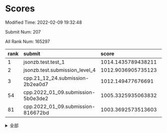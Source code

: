 # Scores

Modified Time: 2022-02-09 19:32:48

Submit Num: 207

All Rank Num: 165297

| rank |               submit               |       score        |       sigma        | pk_num |
| :--- | :--------------------------------- | :----------------- | :----------------- | :----- |
| 1    | jsonzb.test.test_1                 | 1014.1435789438211 | 0.8404771573229851 | 3195   |
| 2    | jsonzb.test.submission_level_4     | 1012.9036905735123 | 0.7928524342371263 | 3197   |
| 3    | cpp.21_12_24.submission-2b2ea0d7   | 1012.149477676691  | 0.8053120749216401 | 3194   |
| 54   | cpp.2022_01_09.submission-5b0e3de2 | 1005.3325935063832 | 0.7333149955815403 | 3197   |
| 81   | cpp.2022_01_09.submission-816672bd | 1003.3692573513603 | 0.7207566131835182 | 3193   |


<details>
<summary>全部</summary>

| rank |                 submit                 |       score        |       sigma        | pk_num |
| :--- | :------------------------------------- | :----------------- | :----------------- | :----- |
| 1    | jsonzb.test.test_1                     | 1014.1435789438211 | 0.8404771573229851 | 3195   |
| 2    | jsonzb.test.submission_level_4         | 1012.9036905735123 | 0.7928524342371263 | 3197   |
| 3    | cpp.21_12_24.submission-2b2ea0d7       | 1012.149477676691  | 0.8053120749216401 | 3194   |
| 4    | gobigger.level_3.submission_level_3_28 | 1011.5973199380704 | 0.779009631453849  | 3191   |
| 5    | gobigger.level_3.submission_level_3_46 | 1011.5166068689201 | 0.7509575043184236 | 3196   |
| 6    | gobigger.level_3.submission_level_3_48 | 1011.4828979395409 | 0.8060289632694252 | 3197   |
| 7    | gobigger.level_3.submission_level_3_24 | 1011.183513950235  | 0.7732326273359805 | 3198   |
| 8    | gobigger.level_3.submission_level_3_22 | 1011.0891014277025 | 0.7930370065038603 | 3196   |
| 9    | gobigger.level_3.submission_level_3_2  | 1010.8285452564382 | 0.7604579176361157 | 3191   |
| 10   | gobigger.level_3.submission_level_3_39 | 1010.7850105609876 | 0.7758651151886755 | 3195   |
| 11   | gobigger.level_3.submission_level_3_30 | 1010.7441573682182 | 0.7596472279870936 | 3196   |
| 12   | gobigger.level_3.submission_level_3_19 | 1010.7222871693485 | 0.7820843799635284 | 3190   |
| 13   | gobigger.level_3.submission_level_3_1  | 1010.7003928033122 | 0.7693367103137766 | 3202   |
| 14   | gobigger.level_3.submission_level_3_41 | 1010.6517772056364 | 0.7533787954481165 | 3188   |
| 15   | gobigger.level_3.submission_level_3_25 | 1010.6379074634848 | 0.7798295623982556 | 3190   |
| 16   | gobigger.level_3.submission_level_3_7  | 1010.6212115333028 | 0.7674028404608223 | 3195   |
| 17   | gobigger.level_3.submission_level_3_0  | 1010.5497977068093 | 0.7564013040004249 | 3198   |
| 18   | gobigger.level_3.submission_level_3_40 | 1010.4766399910525 | 0.7732404692187451 | 3188   |
| 19   | gobigger.level_3.submission_level_3_47 | 1010.4571930813587 | 0.7562879720676979 | 3191   |
| 20   | gobigger.level_3.submission_level_3_32 | 1010.4199525957463 | 0.7507444166058092 | 3194   |
| 21   | gobigger.level_3.submission_level_3_27 | 1010.4112447610411 | 0.7770685741534025 | 3193   |
| 22   | gobigger.level_3.submission_level_3_20 | 1010.4053573794766 | 0.7836088083864139 | 3196   |
| 23   | gobigger.level_3.submission_level_3_21 | 1010.3636147529123 | 0.7747988136689682 | 3189   |
| 24   | gobigger.level_3.submission_level_3_14 | 1010.3460825955208 | 0.774749324852342  | 3193   |
| 25   | gobigger.level_3.submission_level_3_16 | 1010.309941599438  | 0.780324183364898  | 3191   |
| 26   | gobigger.level_3.submission_level_3_31 | 1010.222350632965  | 0.7628481898342033 | 3193   |
| 27   | gobigger.level_3.submission_level_3_43 | 1010.2080248819024 | 0.7509297468111147 | 3193   |
| 28   | gobigger.level_3.submission_level_3_15 | 1010.1892013248761 | 0.7609731626509175 | 3196   |
| 29   | gobigger.level_3.submission_level_3_26 | 1010.1819319357992 | 0.7667371424698    | 3192   |
| 30   | gobigger.level_3.submission_level_3_18 | 1010.1753643150233 | 0.7819922490224491 | 3191   |
| 31   | gobigger.level_3.submission_level_3_8  | 1010.1296673208972 | 0.7642576246118286 | 3190   |
| 32   | gobigger.level_3.submission_level_3_34 | 1010.1276942983095 | 0.7462862208901707 | 3196   |
| 33   | gobigger.level_3.submission_level_3_4  | 1010.0830475905523 | 0.7385885571977703 | 3197   |
| 34   | gobigger.level_3.submission_level_3_36 | 1010.0776952696137 | 0.7724127430110728 | 3193   |
| 35   | gobigger.level_3.submission_level_3_29 | 1009.9654162918721 | 0.7862876548332154 | 3192   |
| 36   | gobigger.level_3.submission_level_3_44 | 1009.9607825815314 | 0.7954061463810483 | 3194   |
| 37   | gobigger.level_3.submission_level_3_11 | 1009.8756588549661 | 0.7600645659356281 | 3193   |
| 38   | gobigger.level_3.submission_level_3_12 | 1009.7934222619764 | 0.7634202693193258 | 3194   |
| 39   | gobigger.level_3.submission_level_3_17 | 1009.7682381646384 | 0.7566079275027283 | 3197   |
| 40   | gobigger.level_3.submission_level_3_42 | 1009.7645935482398 | 0.760496616636583  | 3195   |
| 41   | gobigger.level_3.submission_level_3_5  | 1009.7465351404527 | 0.7571316174811827 | 3191   |
| 42   | gobigger.level_3.submission_level_3_10 | 1009.6263758327187 | 0.7635690322450186 | 3198   |
| 43   | gobigger.level_3.submission_level_3_3  | 1009.5795971660316 | 0.7405174817572749 | 3195   |
| 44   | gobigger.level_3.submission_level_3_35 | 1009.5696270367454 | 0.7566788162479279 | 3194   |
| 45   | gobigger.level_3.submission_level_3_9  | 1009.526682634487  | 0.7495538858799099 | 3192   |
| 46   | gobigger.level_3.submission_level_3_6  | 1009.5084100048896 | 0.7515626431405172 | 3194   |
| 47   | gobigger.level_3.submission_level_3_23 | 1009.4230018018501 | 0.74637557435877   | 3190   |
| 48   | gobigger.level_3.submission_level_3_45 | 1009.3245274799614 | 0.7268734488408046 | 3199   |
| 49   | gobigger.level_3.submission_level_3_13 | 1009.301686250104  | 0.7665716957885256 | 3192   |
| 50   | gobigger.level_3.submission_level_3_37 | 1009.2949035363652 | 0.7582371931605305 | 3190   |
| 51   | gobigger.level_3.submission_level_3_38 | 1009.0594242003648 | 0.7308108231206205 | 3187   |
| 52   | gobigger.level_3.submission_level_3_49 | 1008.961098707449  | 0.7402877763913183 | 3199   |
| 53   | gobigger.level_3.submission_level_3_33 | 1008.8821511534024 | 0.7550719995830647 | 3195   |
| 54   | cpp.2022_01_09.submission-5b0e3de2     | 1005.3325935063832 | 0.7333149955815403 | 3197   |
| 55   | gobigger.level_1.submission_level_1_26 | 1005.2358912598033 | 0.7198288935630355 | 3196   |
| 56   | gobigger.level_1.submission_level_1_38 | 1004.7245821136066 | 0.7180333270511451 | 3191   |
| 57   | gobigger.level_1.submission_level_1_13 | 1004.6240921661382 | 0.7060020977553915 | 3195   |
| 58   | gobigger.level_1.submission_level_1_49 | 1004.6004018226672 | 0.7247591303205921 | 3194   |
| 59   | gobigger.level_1.submission_level_1_7  | 1004.5051454838849 | 0.7178617474777486 | 3191   |
| 60   | gobigger.level_1.submission_level_1_19 | 1004.5002933800845 | 0.7121858188245295 | 3196   |
| 61   | gobigger.level_1.submission_level_1_31 | 1004.4945446533176 | 0.7112310776017867 | 3191   |
| 62   | gobigger.level_1.submission_level_1_1  | 1004.4460210587287 | 0.717027099784378  | 3193   |
| 63   | gobigger.level_1.submission_level_1_41 | 1004.3920993162828 | 0.7178277407356081 | 3193   |
| 64   | gobigger.level_1.submission_level_1_36 | 1004.3441322968227 | 0.7303496942029583 | 3197   |
| 65   | gobigger.level_1.submission_level_1_46 | 1004.2956723659008 | 0.7227027555917298 | 3192   |
| 66   | gobigger.level_1.submission_level_1_23 | 1004.1722354389157 | 0.7367049837283387 | 3194   |
| 67   | gobigger.level_1.submission_level_1_14 | 1003.9657326808563 | 0.7297069568310831 | 3192   |
| 68   | gobigger.level_1.submission_level_1_17 | 1003.9567747055871 | 0.7192907308739689 | 3197   |
| 69   | gobigger.level_1.submission_level_1_10 | 1003.9317078577725 | 0.7239733710365313 | 3199   |
| 70   | gobigger.level_1.submission_level_1_2  | 1003.8178731792713 | 0.701813589811649  | 3197   |
| 71   | gobigger.level_1.submission_level_1_18 | 1003.776385721438  | 0.7162903875738169 | 3194   |
| 72   | gobigger.level_1.submission_level_1_27 | 1003.7719543466025 | 0.7240361274642442 | 3192   |
| 73   | gobigger.level_1.submission_level_1_48 | 1003.759354543226  | 0.7107929952099026 | 3196   |
| 74   | gobigger.level_1.submission_level_1_34 | 1003.736011171816  | 0.7195262794535632 | 3196   |
| 75   | gobigger.level_1.submission_level_1_3  | 1003.717069444493  | 0.7068559110056157 | 3201   |
| 76   | gobigger.level_1.submission_level_1_33 | 1003.6718652798436 | 0.7198442385357371 | 3190   |
| 77   | gobigger.level_1.submission_level_1_8  | 1003.5910017251654 | 0.712263899898376  | 3194   |
| 78   | gobigger.level_1.submission_level_1_12 | 1003.5783125879591 | 0.7289160713057922 | 3194   |
| 79   | gobigger.level_1.submission_level_1_21 | 1003.4005336592387 | 0.7208216661282808 | 3196   |
| 80   | gobigger.level_1.submission_level_1_4  | 1003.3734365934239 | 0.7197099901389399 | 3191   |
| 81   | cpp.2022_01_09.submission-816672bd     | 1003.3692573513603 | 0.7207566131835182 | 3193   |
| 82   | gobigger.level_1.submission_level_1_16 | 1003.3581120197775 | 0.7178572021839154 | 3189   |
| 83   | gobigger.level_1.submission_level_1_29 | 1003.3535434505206 | 0.7196601329169697 | 3193   |
| 84   | gobigger.level_1.submission_level_1_6  | 1003.3408642647265 | 0.717005590572624  | 3192   |
| 85   | gobigger.level_1.submission_level_1_40 | 1003.0879448903065 | 0.7157222086281174 | 3193   |
| 86   | gobigger.level_1.submission_level_1_39 | 1003.054701339118  | 0.7253533381865425 | 3198   |
| 87   | gobigger.level_1.submission_level_1_11 | 1002.99440214116   | 0.7199059076655989 | 3198   |
| 88   | gobigger.level_1.submission_level_1_43 | 1002.9864815693428 | 0.7078446127673542 | 3195   |
| 89   | gobigger.level_1.submission_level_1_30 | 1002.9321545088852 | 0.7195271231445038 | 3195   |
| 90   | gobigger.level_1.submission_level_1_15 | 1002.9079815504114 | 0.7194339505853268 | 3193   |
| 91   | gobigger.level_1.submission_level_1_35 | 1002.851563030147  | 0.7218741814392415 | 3195   |
| 92   | gobigger.level_1.submission_level_1_45 | 1002.8009287315488 | 0.7188552566711536 | 3189   |
| 93   | gobigger.level_1.submission_level_1_37 | 1002.717647849186  | 0.706405966060593  | 3197   |
| 94   | gobigger.level_1.submission_level_1_32 | 1002.6898209841577 | 0.7116094791257273 | 3197   |
| 95   | gobigger.level_1.submission_level_1_20 | 1002.5460500697002 | 0.7112893579618337 | 3191   |
| 96   | gobigger.level_1.submission_level_1_9  | 1002.528920000961  | 0.7108013499621509 | 3193   |
| 97   | gobigger.level_1.submission_level_1_44 | 1002.4805330157134 | 0.7121966745239914 | 3198   |
| 98   | gobigger.level_1.submission_level_1_28 | 1002.4417615674388 | 0.7211221571998202 | 3196   |
| 99   | gobigger.level_1.submission_level_1_0  | 1002.4388446995141 | 0.7206882349604099 | 3196   |
| 100  | gobigger.level_1.submission_level_1_47 | 1002.2763447781703 | 0.7149336812102918 | 3194   |
| 101  | gobigger.level_1.submission_level_1_42 | 1002.1999964813486 | 0.723019165568551  | 3196   |
| 102  | gobigger.level_1.submission_level_1_24 | 1002.1119159798332 | 0.7245067308758812 | 3197   |
| 103  | gobigger.level_1.submission_level_1_25 | 1002.0742536526301 | 0.7147752216051463 | 3193   |
| 104  | gobigger.level_1.submission_level_1_5  | 1001.9701373243429 | 0.716087536157692  | 3194   |
| 105  | gobigger.level_1.submission_level_1_22 | 1001.755160075676  | 0.7094567200839734 | 3198   |
| 106  | gobigger.random.submission_random_27   | 997.5222510620873  | 0.7122784813661469 | 3192   |
| 107  | gobigger.random.submission_random_41   | 997.0815321009559  | 0.7132118547166443 | 3198   |
| 108  | gobigger.random.submission_random_31   | 996.6861037663163  | 0.712482380413907  | 3193   |
| 109  | gobigger.random.submission_random_8    | 996.6682329682712  | 0.7086550428051329 | 3194   |
| 110  | gobigger.random.submission_random_42   | 996.6083607299925  | 0.6977190368251713 | 3190   |
| 111  | gobigger.random.submission_random_48   | 996.5722139248593  | 0.6975322178326148 | 3194   |
| 112  | gobigger.random.submission_random_24   | 996.3989047579582  | 0.7073537312216638 | 3192   |
| 113  | gobigger.random.submission_random_12   | 996.3770590060428  | 0.7132303274360767 | 3194   |
| 114  | gobigger.random.submission_random_16   | 996.3410015379749  | 0.7046161057157209 | 3196   |
| 115  | gobigger.random.submission_random_34   | 996.3237476543591  | 0.7038867075407589 | 3193   |
| 116  | gobigger.random.submission_random_37   | 996.2136532086989  | 0.7127473212701061 | 3200   |
| 117  | gobigger.random.submission_random_13   | 996.1775586671093  | 0.7212892890998479 | 3194   |
| 118  | gobigger.random.submission_random_26   | 996.1672029542469  | 0.6988589380571839 | 3200   |
| 119  | gobigger.random.submission_random_11   | 996.0340846328401  | 0.7131230465128104 | 3189   |
| 120  | gobigger.random.submission_random_49   | 996.006888126505   | 0.7114517034304251 | 3190   |
| 121  | gobigger.random.submission_random_29   | 996.0040147093216  | 0.7261746393793546 | 3194   |
| 122  | gobigger.random.submission_random_5    | 995.9937159918159  | 0.7146301969396298 | 3193   |
| 123  | gobigger.random.submission_random_30   | 995.9565809612119  | 0.711847033003116  | 3196   |
| 124  | gobigger.random.submission_random_40   | 995.8481742676333  | 0.7289935460035807 | 3198   |
| 125  | gobigger.random.submission_random_35   | 995.8465914600107  | 0.7151136313302686 | 3197   |
| 126  | gobigger.random.submission_random_14   | 995.7963789197844  | 0.7118879349745281 | 3191   |
| 127  | gobigger.random.submission_random_0    | 995.7929059658704  | 0.7107055240301747 | 3200   |
| 128  | gobigger.random.submission_random_3    | 995.7610816318323  | 0.7012850489542167 | 3190   |
| 129  | gobigger.random.submission_random_15   | 995.7476859469795  | 0.7095610402525747 | 3195   |
| 130  | gobigger.random.submission_random_36   | 995.7323439237307  | 0.7099118479061157 | 3196   |
| 131  | gobigger.random.submission_random_22   | 995.7151227005767  | 0.6981824486469344 | 3198   |
| 132  | gobigger.random.submission_random_33   | 995.6973236419146  | 0.6960994776977105 | 3194   |
| 133  | gobigger.random.submission_random_19   | 995.6411291821908  | 0.7260301315592147 | 3198   |
| 134  | gobigger.random.submission_random_4    | 995.5845685446941  | 0.7289308630072161 | 3192   |
| 135  | gobigger.random.submission_random_1    | 995.584385813556   | 0.6999541715905625 | 3195   |
| 136  | gobigger.random.submission_random_46   | 995.5132843118485  | 0.7203276567570902 | 3191   |
| 137  | gobigger.random.submission_random_10   | 995.4355902165055  | 0.7221077656837065 | 3197   |
| 138  | gobigger.random.submission_random_44   | 995.4028412845148  | 0.7133229443366118 | 3193   |
| 139  | gobigger.random.submission_random_7    | 995.3989553736873  | 0.7067168436674458 | 3190   |
| 140  | gobigger.random.submission_random_2    | 995.3768841845159  | 0.7122231808261152 | 3190   |
| 141  | gobigger.random.submission_random_47   | 995.3567483843786  | 0.7099137585689731 | 3194   |
| 142  | gobigger.random.submission_random_17   | 995.3174508032548  | 0.713889215086211  | 3194   |
| 143  | gobigger.random.submission_random_25   | 995.2290892213699  | 0.7199449311936684 | 3196   |
| 144  | gobigger.random.submission_random_32   | 995.1667235017445  | 0.7095278071065768 | 3191   |
| 145  | gobigger.random.submission_random_38   | 995.1444664638877  | 0.7086744751560026 | 3192   |
| 146  | gobigger.random.submission_random_28   | 995.1328508099939  | 0.7233722454127272 | 3191   |
| 147  | gobigger.random.submission_random_45   | 995.130636668461   | 0.7123652876447188 | 3192   |
| 148  | gobigger.random.submission_random_21   | 995.111367270084   | 0.7114202853671445 | 3193   |
| 149  | gobigger.random.submission_random_6    | 995.1110804746572  | 0.7370053143031873 | 3192   |
| 150  | gobigger.random.submission_random_43   | 995.0578997569702  | 0.7106187706428531 | 3195   |
| 151  | gobigger.random.submission_random_18   | 995.005894633148   | 0.7225950114273014 | 3193   |
| 152  | gobigger.random.submission_random_20   | 994.9159955287529  | 0.7095394370896826 | 3193   |
| 153  | gobigger.random.submission_random_39   | 994.862861942067   | 0.7063824349787596 | 3192   |
| 154  | gobigger.random.submission_random_9    | 994.755403807226   | 0.7220344795150587 | 3193   |
| 155  | gobigger.random.submission_random_23   | 994.6907767655409  | 0.7361814742201529 | 3191   |
| 156  | gobigger.level_2.submission_level_2_36 | 993.8232545218829  | 0.7203731794954862 | 3195   |
| 157  | gobigger.level_2.submission_level_2_15 | 993.6660031790414  | 0.7441920749086423 | 3197   |
| 158  | gobigger.level_2.submission_level_2_37 | 993.6377961849176  | 0.7327167170581114 | 3192   |
| 159  | gobigger.level_2.submission_level_2_40 | 993.2639444083686  | 0.726323855063924  | 3193   |
| 160  | gobigger.level_2.submission_level_2_25 | 993.0914489564225  | 0.7485880884359445 | 3193   |
| 161  | gobigger.level_2.submission_level_2_19 | 992.8458525436857  | 0.7330845712009789 | 3199   |
| 162  | gobigger.level_2.submission_level_2_4  | 992.7730276822043  | 0.740834043579773  | 3197   |
| 163  | gobigger.level_2.submission_level_2_7  | 992.7410160279953  | 0.7457649755891838 | 3196   |
| 164  | gobigger.level_2.submission_level_2_0  | 992.6815789686647  | 0.7374746960389189 | 3198   |
| 165  | gobigger.level_2.submission_level_2_17 | 992.5513407159691  | 0.7382611392403262 | 3194   |
| 166  | gobigger.level_2.submission_level_2_24 | 992.5306937051662  | 0.7376656772607727 | 3187   |
| 167  | gobigger.level_2.submission_level_2_12 | 992.4965487157745  | 0.7325939744232751 | 3199   |
| 168  | gobigger.level_2.submission_level_2_30 | 992.473184549925   | 0.7386709153225235 | 3199   |
| 169  | gobigger.level_2.submission_level_2_46 | 992.3748883076415  | 0.7479165749420049 | 3194   |
| 170  | gobigger.level_2.submission_level_2_22 | 992.3696821160047  | 0.7262536597291496 | 3195   |
| 171  | gobigger.level_2.submission_level_2_45 | 992.3245689979603  | 0.760255920229953  | 3195   |
| 172  | gobigger.level_2.submission_level_2_42 | 992.2949278898918  | 0.7295280037816102 | 3193   |
| 173  | gobigger.level_2.submission_level_2_23 | 992.2588351243961  | 0.7314183769843605 | 3197   |
| 174  | gobigger.level_2.submission_level_2_34 | 992.252364666411   | 0.7513562839593507 | 3191   |
| 175  | gobigger.level_2.submission_level_2_20 | 992.0532522696035  | 0.7480959090218    | 3191   |
| 176  | gobigger.level_2.submission_level_2_41 | 992.0102308974066  | 0.7460334980464112 | 3197   |
| 177  | gobigger.level_2.submission_level_2_48 | 991.9178879090091  | 0.7593197911212448 | 3194   |
| 178  | gobigger.level_2.submission_level_2_2  | 991.9089992954122  | 0.7512054174017123 | 3192   |
| 179  | gobigger.level_2.submission_level_2_6  | 991.8638012641372  | 0.7620796986349008 | 3195   |
| 180  | gobigger.level_2.submission_level_2_31 | 991.8130841500613  | 0.7533727068667071 | 3197   |
| 181  | gobigger.level_2.submission_level_2_5  | 991.7842936029011  | 0.75936649820024   | 3192   |
| 182  | gobigger.level_2.submission_level_2_27 | 991.6910948859287  | 0.7631449966932304 | 3194   |
| 183  | gobigger.level_2.submission_level_2_1  | 991.5776782080408  | 0.7506049582628455 | 3198   |
| 184  | gobigger.level_2.submission_level_2_9  | 991.5673944467288  | 0.7451530830031908 | 3193   |
| 185  | gobigger.level_2.submission_level_2_10 | 991.5386736504242  | 0.7523257722042143 | 3192   |
| 186  | gobigger.level_2.submission_level_2_14 | 991.5179648928706  | 0.749385131368222  | 3194   |
| 187  | gobigger.level_2.submission_level_2_47 | 991.5081879560315  | 0.7485600899807312 | 3194   |
| 188  | gobigger.level_2.submission_level_2_11 | 991.4150671339473  | 0.7600564376561221 | 3195   |
| 189  | gobigger.level_2.submission_level_2_28 | 991.3127806363575  | 0.7333828232017005 | 3199   |
| 190  | gobigger.level_2.submission_level_2_33 | 991.2983132529353  | 0.7602826103534008 | 3200   |
| 191  | gobigger.level_2.submission_level_2_13 | 991.2847550186807  | 0.7551450658693379 | 3195   |
| 192  | gobigger.level_2.submission_level_2_38 | 991.2274120663014  | 0.743886020153252  | 3196   |
| 193  | gobigger.level_2.submission_level_2_26 | 991.2070480612863  | 0.748647550328556  | 3191   |
| 194  | gobigger.level_2.submission_level_2_3  | 991.1270010297469  | 0.753495297865095  | 3193   |
| 195  | gobigger.level_2.submission_level_2_44 | 991.1066609206991  | 0.769602748285307  | 3193   |
| 196  | gobigger.level_2.submission_level_2_39 | 991.0436388794413  | 0.7467568701166143 | 3198   |
| 197  | gobigger.level_2.submission_level_2_18 | 990.9640696854725  | 0.7483763291950978 | 3194   |
| 198  | gobigger.level_2.submission_level_2_29 | 990.9482019509029  | 0.7588554450353333 | 3196   |
| 199  | gobigger.level_2.submission_level_2_32 | 990.8669666736771  | 0.7553588085353605 | 3192   |
| 200  | gobigger.level_2.submission_level_2_8  | 990.8451130662174  | 0.7691884609178323 | 3188   |
| 201  | gobigger.level_2.submission_level_2_43 | 990.7693797751411  | 0.7744980448927198 | 3194   |
| 202  | gobigger.level_2.submission_level_2_35 | 990.6603767817367  | 0.7799864898218495 | 3198   |
| 203  | gobigger.level_2.submission_level_2_49 | 990.4041243950438  | 0.7495205383449455 | 3197   |
| 204  | gobigger.level_2.submission_level_2_16 | 990.376315900895   | 0.7814257100672832 | 3196   |
| 205  | gobigger.level_2.submission_level_2_21 | 990.3066071886095  | 0.7633892128094745 | 3196   |
| 206  | gobigger.none.submission_none_1        | 979.3736311697251  | 1.2330576452729103 | 3195   |
| 207  | gobigger.none.submission_none_0        | 978.459367838429   | 1.2052194382327563 | 3191   |

</details>